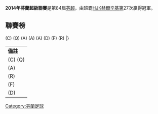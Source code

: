 **2014年芬蘭超級聯賽**是第84屆[芬超](https://zh.wikipedia.org/wiki/芬超 "wikilink")，由班霸[HJK赫爾辛基第](https://zh.wikipedia.org/wiki/HJK赫爾辛基 "wikilink")27次贏得冠軍。

## 聯賽榜

(C) (Q)  (A)  (A)  (A)     (D)    (F)  (R) |}

|         |
| ------- |
| **備註**  |
| (C) (Q) |
| (A)     |
| (R)     |
| (F)     |
| (D)     |

[Category:芬蘭足球](https://zh.wikipedia.org/wiki/Category:芬蘭足球 "wikilink")